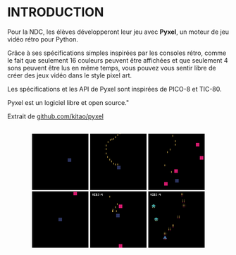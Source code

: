 # INTRODUCTION

Pour la NDC, les élèves développeront leur jeu avec **Pyxel**, un moteur de jeu vidéo rétro pour Python.

Grâce à ses spécifications simples inspirées par les consoles rétro, comme le fait que seulement 16 couleurs peuvent être affichées et que seulement 4 sons peuvent être lus en même temps, vous pouvez vous sentir libre de créer des jeux vidéo dans le style pixel art.

Les spécifications et les API de Pyxel sont inspirées de PICO-8 et TIC-80.

Pyxel est un logiciel libre et open source." 

Extrait de [github.com/kitao/pyxel](https://github.com/kitao/pyxel/blob/main/docs/README.fr.md)

<br />
<center>
<img src="https://raw.githubusercontent.com/nuitducode/DOCUMENTATION/main/docs/assets/images/tutoriels/pyxel-tutoriel-01.gif" width=128 />
<img src="https://raw.githubusercontent.com/nuitducode/DOCUMENTATION/main/docs/assets/images/tutoriels/pyxel-tutoriel-02.gif" width=128 />
<img src="https://raw.githubusercontent.com/nuitducode/DOCUMENTATION/main/docs/assets/images/tutoriels/pyxel-tutoriel-03.gif" width=128 />
<img src="https://raw.githubusercontent.com/nuitducode/DOCUMENTATION/main/docs/assets/images/tutoriels/pyxel-tutoriel-04.gif" width=128 />
<img src="https://raw.githubusercontent.com/nuitducode/DOCUMENTATION/main/docs/assets/images/tutoriels/pyxel-tutoriel-05.gif" width=128 />
<img src="https://raw.githubusercontent.com/nuitducode/DOCUMENTATION/main/docs/assets/images/tutoriels/pyxel-tutoriel-06.gif" width=128 />
</center>
